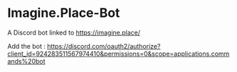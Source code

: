 # Imagine.Place-Bot
A Discord bot linked to https://imagine.place/

Add the bot : 
https://discord.com/oauth2/authorize?client_id=924283511567974410&permissions=0&scope=applications.commands%20bot